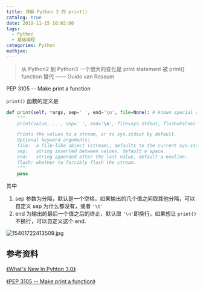 ```yaml
---
title: 详解 Python 3 的 print()
catalog: true
date: 2019-11-15 10:02:06
tags:
  - Python
  - 基础编程
categories: Python
mathjax:
---
```


> 从 Python2 到 Python3 一个很大的变化是 print statement 被 print() function 替代
> —— Guido van Rossum

PEP 3105 -- Make print a function

`print()` 函数的定义是


```python
def print(self, *args, sep=' ', end='\n', file=None): # known special case of print
    """
    print(value, ..., sep=' ', end='\n', file=sys.stdout, flush=False)

    Prints the values to a stream, or to sys.stdout by default.
    Optional keyword arguments:
    file:  a file-like object (stream); defaults to the current sys.stdout.
    sep:   string inserted between values, default a space.
    end:   string appended after the last value, default a newline.
    flush: whether to forcibly flush the stream.
    """
    pass
```

其中
1. sep 参数为分隔，默认是一个空格，如果输出的几个值之间取其他分隔，可以自定义 sep 为什么都没有，或者 `'\t'`
2. end 为输出的最后一个值之后的终止，默认取  `'\n'`即换行，如果想让 `print()` 不换行，可以自定义这个 end.


![15401722413509.jpg](https://upload-images.jianshu.io/upload_images/11400909-b43e36b7ec1ef1e3.jpg?imageMogr2/auto-orient/strip%7CimageView2/2/w/1240)



##  参考资料
[《What's New In Pyhton 3.0》](https://docs.python.org/3/whatsnew/3.0.html?highlight=print)

[《PEP 3105 -- Make print a function》](https://www.python.org/dev/peps/pep-3105/)
